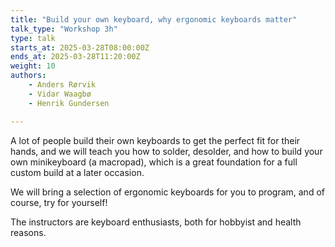 ```yaml
---
title: "Build your own keyboard, why ergonomic keyboards matter"
talk_type: "Workshop 3h"
type: talk
starts_at: 2025-03-28T08:00:00Z
ends_at: 2025-03-28T11:20:00Z
weight: 10
authors:
    - Anders Rørvik
    - Vidar Waagbø
    - Henrik Gundersen

---
```

A lot of people build their own keyboards to get the perfect fit for their hands, and we will teach you how to solder, desolder, and how to build your own minikeyboard (a macropad), which is a great foundation for a full custom build at a later occasion.

We will bring a selection of ergonomic keyboards for you to program, and of course, try for yourself!

The instructors are keyboard enthusiasts, both for hobbyist and health reasons.
